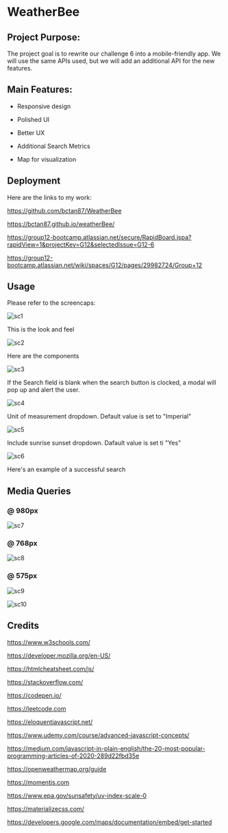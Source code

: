 # WeatherBee

## Project Purpose:

The project goal is to rewrite our challenge 6 into a mobile-friendly app. We will use the same APIs used, but we will add an additional API for the new features.

## Main Features:

- Responsive design

- Polished UI

- Better UX

- Additional Search Metrics

- Map for visualization 

## Deployment

Here are the links to my work:

https://github.com/bctan87/WeatherBee

https://bctan87.github.io/weatherBee/

https://group12-bootcamp.atlassian.net/secure/RapidBoard.jspa?rapidView=1&projectKey=G12&selectedIssue=G12-6

https://group12-bootcamp.atlassian.net/wiki/spaces/G12/pages/29982724/Group+12

## Usage

Please refer to the screencaps:

![sc1](/assets/images/sc1.png)

This is the look and feel

![sc2](/assets/images/sc2.png)

Here are the components

![sc3](/assets/images/sc3.png)

If the Search field is blank when the search button is clocked, a modal will pop up and alert the user.

![sc4](/assets/images/sc4.png)

Unit of measurement dropdown. Default value is set to "Imperial"

![sc5](/assets/images/sc5.png)

Include sunrise sunset dropdown. Dafault value is set ti "Yes"

![sc6](/assets/images/sc6.png)

Here's an example of a successful search


## Media Queries 

### @ 980px
![sc7](/assets/images/sc7.png)

### @ 768px
![sc8](/assets/images/sc8.png)

### @ 575px
![sc9](/assets/images/sc9.png)

![sc10](/assets/images/sc10.png)

## Credits 

https://www.w3schools.com/

https://developer.mozilla.org/en-US/

https://htmlcheatsheet.com/js/

https://stackoverflow.com/

https://codepen.io/

https://leetcode.com

https://eloquentjavascript.net/

https://www.udemy.com/course/advanced-javascript-concepts/

https://medium.com/javascript-in-plain-english/the-20-most-popular-programming-articles-of-2020-289d22fbd35e

https://openweathermap.org/guide

https://momentjs.com

https://www.epa.gov/sunsafety/uv-index-scale-0

https://materializecss.com/

https://developers.google.com/maps/documentation/embed/get-started
